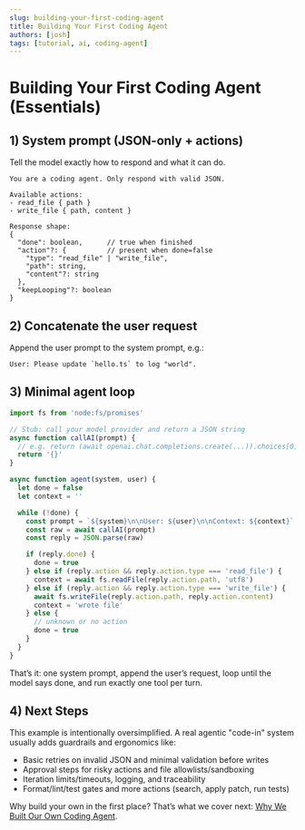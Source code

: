 ```yaml
---
slug: building-your-first-coding-agent
title: Building Your First Coding Agent
authors: [josh]
tags: [tutorial, ai, coding-agent]
---
```


# Building Your First Coding Agent (Essentials)


## 1) System prompt (JSON-only + actions)

Tell the model exactly how to respond and what it can do.

```
You are a coding agent. Only respond with valid JSON.

Available actions:
- read_file { path }
- write_file { path, content }

Response shape:
{
  "done": boolean,      // true when finished
  "action"?: {          // present when done=false
    "type": "read_file" | "write_file",
    "path": string,
    "content"?: string
  },
  "keepLooping"?: boolean
}
```

## 2) Concatenate the user request

Append the user prompt to the system prompt, e.g.:

```
User: Please update `hello.ts` to log "world".
```

## 3) Minimal agent loop

```js
import fs from 'node:fs/promises'

// Stub: call your model provider and return a JSON string
async function callAI(prompt) {
  // e.g. return (await openai.chat.completions.create(...)).choices[0].message.content
  return '{}'
}

async function agent(system, user) {
  let done = false
  let context = ''

  while (!done) {
    const prompt = `${system}\n\nUser: ${user}\n\nContext: ${context}`
    const raw = await callAI(prompt)
    const reply = JSON.parse(raw)

    if (reply.done) {
      done = true
    } else if (reply.action && reply.action.type === 'read_file') {
      context = await fs.readFile(reply.action.path, 'utf8')
    } else if (reply.action && reply.action.type === 'write_file') {
      await fs.writeFile(reply.action.path, reply.action.content)
      context = 'wrote file'
    } else {
      // unknown or no action
      done = true
    }
  }
}
```

That’s it: one system prompt, append the user’s request, loop until the model says done, and run exactly one tool per turn.

## 4) Next Steps

This example is intentionally oversimplified. A real agentic "code-in" system usually adds guardrails and ergonomics like:
- Basic retries on invalid JSON and minimal validation before writes
- Approval steps for risky actions and file allowlists/sandboxing
- Iteration limits/timeouts, logging, and traceability
- Format/lint/test gates and more actions (search, apply patch, run tests)

Why build your own in the first place? That’s what we cover next: [Why We Built Our Own Coding Agent](/blog/why-we-built-our-own-coding-agent).